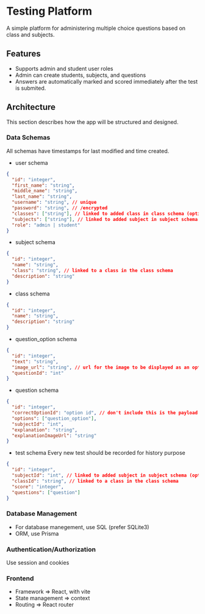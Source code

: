 # Testing Platform

A simple platform for administering multiple choice questions based on class and subjects.

## Features

- Supports admin and student user roles
- Admin can create students, subjects, and questions
- Answers are automatically marked and scored immediately after the test is submited.

## Architecture

This section describes how the app will be structured and designed.

### Data Schemas

All schemas have timestamps for last modified and time created.

- user schema

```json
{
  "id": "integer",
  "first_name": "string",
  "middle_name": "string",
  "last_name": "string",
  "username": "string", // unique
  "password": "string", // /encrypted
  "classes": ["string"], // linked to added class in class schema (optional, not required for admin users)
  "subjects": ["string"], // linked to added subject in subject schema (optional, not required for admin users)
  "role": "admin | student"
}
```

- subject schema

```json
{
  "id": "integer",
  "name": "string",
  "class": "string", // linked to a class in the class schema
  "description": "string"
}
```

- class schema

```json
{
  "id": "integer",
  "name": "string",
  "description": "string"
}
```

- question_option schema

```json
{
  "id": "integer",
  "text": "string",
  "image_url": "string", // url for the image to be displayed as an option in a question
  "questionId": "int"
}
```

- question schema

```json
{
  "id": "integer",
  "correctOptionId": "option id", // don't include this is the payload that is sent to the client, so that when all the questions have been answered, it can be verified only on the server.
  "options": ["question_option"],
  "subjectId": "int",
  "explanation": "string",
  "explanationImageUrl": "string"
}
```

- test schema
  Every new test should be recorded for history purpose

```json
{
  "id": "integer",
  "subjectId": "int", // linked to added subject in subject schema (optional, not required for admin users)
  "classId": "string", // linked to a class in the class schema
  "score": "integer",
  "questions": ["question"]
}
```

### Database Management

- For database manegement, use SQL (prefer SQLite3)
- ORM, use Prisma

### Authentication/Authorization

Use session and cookies

### Frontend

- Framework => React, with vite
- State management => context
- Routing => React router
